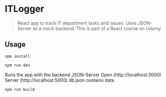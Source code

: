 # ITLogger

> React app to track IT department tasks and issues. Uses JSON-Server as a mock backend. This is part of a React course on Udemy

## Usage

``` npm install ```

``` npm run dev ```

Runs the app with the backend JSON-Server
Open (http://localhost:3000) Server (http://localhost:5000) db.json contains data

``` npm run build ```

